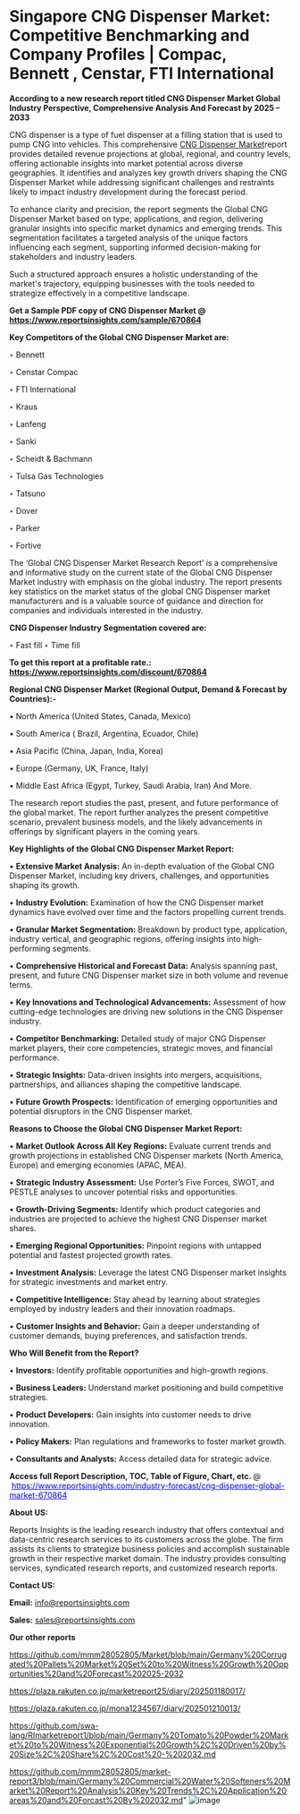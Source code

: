 # Singapore CNG Dispenser Market: Competitive Benchmarking and Company Profiles | Compac, Bennett , Censtar, FTI International

<strong>According to a new research report titled CNG Dispenser Market Global Industry Perspective, Comprehensive Analysis And Forecast by 2025 – 2033</strong>

CNG dispenser is a type of fuel dispenser at a filling station that is used to pump CNG into vehicles. This comprehensive <a href=https://www.reportsinsights.com/sample/670864>CNG Dispenser Market</a>report provides detailed revenue projections at global, regional, and country levels, offering actionable insights into market potential across diverse geographies. It identifies and analyzes key growth drivers shaping the CNG Dispenser Market while addressing significant challenges and restraints likely to impact industry development during the forecast period.

To enhance clarity and precision, the report segments the Global CNG Dispenser Market based on type, applications, and region, delivering granular insights into specific market dynamics and emerging trends. This segmentation facilitates a targeted analysis of the unique factors influencing each segment, supporting informed decision-making for stakeholders and industry leaders.

Such a structured approach ensures a holistic understanding of the market's trajectory, equipping businesses with the tools needed to strategize effectively in a competitive landscape.

<strong>Get a Sample PDF copy of CNG Dispenser Market </strong><strong>@<a href=https://www.reportsinsights.com/sample/670864 style=color:#0000ff;> https://www.reportsinsights.com/sample/670864</a></strong></font>

<strong>Key Competitors of the Global CNG Dispenser Market are:</strong>

‣ Bennett 

‣ Censtar Compac

‣ FTI International

‣ Kraus

‣ Lanfeng

‣ Sanki

‣ Scheidt & Bachmann

‣ Tulsa Gas Technologies

‣ Tatsuno

‣ Dover

‣ Parker

‣ Fortive

The ‘Global CNG Dispenser Market Research Report’ is a comprehensive and informative study on the current state of the Global CNG Dispenser Market industry with emphasis on the global industry. The report presents key statistics on the market status of the global CNG Dispenser market manufacturers and is a valuable source of guidance and direction for companies and individuals interested in the industry.

<strong>CNG Dispenser Industry Segmentation covered are:</strong>

‣ Fast fill
‣ Time fill

<strong>To get this report at a profitable rate.: <a href=https://www.reportsinsights.com/discount/670864 style=color:#0000ff;>https://www.reportsinsights.com/discount/670864</a></strong></font>

<strong>Regional CNG Dispenser Market (Regional Output, Demand &amp; Forecast by Countries):-</strong>

• North America (United States, Canada, Mexico)

• South America ( Brazil, Argentina, Ecuador, Chile)

• Asia Pacific (China, Japan, India, Korea)

• Europe (Germany, UK, France, Italy)

• Middle East Africa (Egypt, Turkey, Saudi Arabia, Iran) And More.

The research report studies the past, present, and future performance of the global market. The report further analyzes the present competitive scenario, prevalent business models, and the likely advancements in offerings by significant players in the coming years.

<strong>Key Highlights of the Global CNG Dispenser Market Report:</strong>

• <strong>Extensive Market Analysis:</strong> An in-depth evaluation of the Global CNG Dispenser Market, including key drivers, challenges, and opportunities shaping its growth.

• <strong>Industry Evolution:</strong> Examination of how the CNG Dispenser market dynamics have evolved over time and the factors propelling current trends.

• <strong>Granular Market Segmentation:</strong> Breakdown by product type, application, industry vertical, and geographic regions, offering insights into high-performing segments.

• <strong>Comprehensive Historical and Forecast Data:</strong> Analysis spanning past, present, and future CNG Dispenser market size in both volume and revenue terms.

• <strong>Key Innovations and Technological Advancements:</strong> Assessment of how cutting-edge technologies are driving new solutions in the CNG Dispenser industry.

• <strong>Competitor Benchmarking:</strong> Detailed study of major CNG Dispenser market players, their core competencies, strategic moves, and financial performance.

• <strong>Strategic Insights:</strong> Data-driven insights into mergers, acquisitions, partnerships, and alliances shaping the competitive landscape.

• <strong>Future Growth Prospects:</strong> Identification of emerging opportunities and potential disruptors in the CNG Dispenser market.

<strong>Reasons to Choose the Global CNG Dispenser Market Report:</strong>

• <strong>Market Outlook Across All Key Regions:</strong> Evaluate current trends and growth projections in established CNG Dispenser markets (North America, Europe) and emerging economies (APAC, MEA).

• <strong>Strategic Industry Assessment:</strong> Use Porter’s Five Forces, SWOT, and PESTLE analyses to uncover potential risks and opportunities.

• <strong>Growth-Driving Segments:</strong> Identify which product categories and industries are projected to achieve the highest CNG Dispenser market shares.

• <strong>Emerging Regional Opportunities:</strong> Pinpoint regions with untapped potential and fastest projected growth rates.

• <strong>Investment Analysis:</strong> Leverage the latest CNG Dispenser market insights for strategic investments and market entry.

• <strong>Competitive Intelligence:</strong> Stay ahead by learning about strategies employed by industry leaders and their innovation roadmaps.

• <strong>Customer Insights and Behavior:</strong> Gain a deeper understanding of customer demands, buying preferences, and satisfaction trends.

<strong>Who Will Benefit from the Report?</strong>

• <strong>Investors:</strong> Identify profitable opportunities and high-growth regions.

• <strong>Business Leaders:</strong> Understand market positioning and build competitive strategies.

• <strong>Product Developers:</strong> Gain insights into customer needs to drive innovation.

• <strong>Policy Makers:</strong> Plan regulations and frameworks to foster market growth.

• <strong>Consultants and Analysts:</strong> Access detailed data for strategic advice.
</ul>
<strong>Access full Report Description, TOC, Table of Figure, Chart, etc. </strong>@  <a href=https://www.reportsinsights.com/industry-forecast/cng-dispenser-global-market-670864 style=color:#0000ff;>https://www.reportsinsights.com/industry-forecast/cng-dispenser-global-market-670864</a></font>

<strong><strong>About US</strong>:</strong>

Reports Insights is the leading research industry that offers contextual and data-centric research services to its customers across the globe. The firm assists its clients to strategize business policies and accomplish sustainable growth in their respective market domain. The industry provides consulting services, syndicated research reports, and customized research reports.

<strong>Contact US:</strong>

<p class=""""><b>Email:</b> <a href=mailto:info@reportsinsights.com>info@reportsinsights.com</a></p>
<p class=""""><b>Sales:</b> <a href=mailto:sales@reportsinsights.com>sales@reportsinsights.com</a></p>

<strong>Our other reports</strong>

<a href=https://github.com/mmm28052805/Market/blob/main/Germany%20Corrugated%20Pallets%20Market%20Set%20to%20Witness%20Growth%20Opportunities%20and%20Forecast%202025-2032>https://github.com/mmm28052805/Market/blob/main/Germany%20Corrugated%20Pallets%20Market%20Set%20to%20Witness%20Growth%20Opportunities%20and%20Forecast%202025-2032</a>

<a href=https://plaza.rakuten.co.jp/marketreport25/diary/202501180017/>https://plaza.rakuten.co.jp/marketreport25/diary/202501180017/</a>

<a href=https://plaza.rakuten.co.jp/mona1234567/diary/202501210013/>https://plaza.rakuten.co.jp/mona1234567/diary/202501210013/</a>

<a href=https://github.com/swa-lang/RImarketreport1/blob/main/Germany%20Tomato%20Powder%20Market%20to%20Witness%20Exponential%20Growth%2C%20Driven%20by%20Size%2C%20Share%2C%20Cost%20-%202032.md>https://github.com/swa-lang/RImarketreport1/blob/main/Germany%20Tomato%20Powder%20Market%20to%20Witness%20Exponential%20Growth%2C%20Driven%20by%20Size%2C%20Share%2C%20Cost%20-%202032.md</a>

<a href=https://github.com/mmm28052805/market-report3/blob/main/Germany%20Commercial%20Water%20Softeners%20Market%20Report%20Analysis%20Key%20Trends%2C%20Application%20areas%20and%20Forcast%20By%202032.md>https://github.com/mmm28052805/market-report3/blob/main/Germany%20Commercial%20Water%20Softeners%20Market%20Report%20Analysis%20Key%20Trends%2C%20Application%20areas%20and%20Forcast%20By%202032.md</a>"
![image](https://github.com/user-attachments/assets/33cd2606-9749-4064-83de-f498edc66da7)
